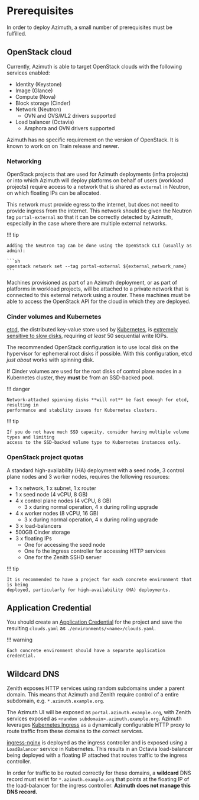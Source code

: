 # Prerequisites

In order to deploy Azimuth, a small number of prerequisites must be fulfilled.

## OpenStack cloud

Currently, Azimuth is able to target OpenStack clouds with the following services enabled:

  * Identity (Keystone)
  * Image (Glance)
  * Compute (Nova)
  * Block storage (Cinder)
  * Network (Neutron)
    * OVN and OVS/ML2 drivers supported
  * Load balancer (Octavia)
    * Amphora and OVN drivers supported

Azimuth has no specific requirement on the version of OpenStack. It is known to work on
on Train release and newer.

### Networking

OpenStack projects that are used for Azimuth deployments (infra projects) or into which
Azimuth will deploy platforms on behalf of users (workload projects) require access to a
network that is shared as `external` in Neutron, on which floating IPs can be allocated.

This network must provide egress to the internet, but does not need to provide ingress
from the internet. This network should be given the Neutron tag `portal-external` so that
it can be correctly detected by Azimuth, especially in the case where there are multiple
external networks.

!!! tip

    Adding the Neutron tag can be done using the OpenStack CLI (usually as admin):

    ```sh
    openstack network set --tag portal-external ${external_network_name}
    ```

Machines provisioned as part of an Azimuth deployment, or as part of platforms in workload
projects, will be attached to a private network that is connected to this external network
using a router. These machines must be able to access the OpenStack API for the cloud in
which they are deployed.

### Cinder volumes and Kubernetes

[etcd](https://etcd.io), the distributed key-value store used by
[Kubernetes](https://kubernetes.io/), is
[extremely sensitive to slow disks](https://etcd.io/docs/latest/op-guide/hardware/#disks),
requiring _at least_ 50 sequential write IOPs.

The recommended OpenStack configuration is to use local disk on the hypervisor for
ephemeral root disks if possible. With this configuration, etcd _just about_ works with
spinning disk.

If Cinder volumes are used for the root disks of control plane nodes in a Kubernetes
cluster, they **must** be from an SSD-backed pool.

!!! danger

    Network-attached spinning disks **will not** be fast enough for etcd, resulting in
    performance and stability issues for Kubernetes clusters.

!!! tip

    If you do not have much SSD capacity, consider having multiple volume types and limiting
    access to the SSD-backed volume type to Kubernetes instances only.

### OpenStack project quotas

A standard high-availability (HA) deployment with a seed node, 3 control plane nodes and
3 worker nodes, requires the following resources:

  * 1 x network, 1 x subnet, 1 x router
  * 1 x seed node (4 vCPU, 8 GB)
  * 4 x control plane nodes (4 vCPU, 8 GB)
    * 3 x during normal operation, 4 x during rolling upgrade
  * 4 x worker nodes (8 vCPU, 16 GB)
    * 3 x during normal operation, 4 x during rolling upgrade
  * 3 x load-balancers
  * 500GB Cinder storage
  * 3 x floating IPs
    * One for accessing the seed node
    * One fo the ingress controller for accessing HTTP services
    * One for the Zenith SSHD server

!!! tip

    It is recommended to have a project for each concrete environment that is being
    deployed, particularly for high-availability (HA) deployments.

## Application Credential

You should create an
[Application Credential](https://docs.openstack.org/keystone/latest/user/application_credentials.html)
for the project and save the resulting `clouds.yaml` as `./environments/<name>/clouds.yaml`.

!!! warning

    Each concrete environment should have a separate application credential.

## Wildcard DNS

Zenith exposes HTTP services using random subdomains under a parent domain. This means that
Azimuth and Zenith require control of a entire subdomain, e.g. `*.azimuth.example.org`.

The Azimuth UI will be exposed as `portal.azimuth.example.org`, with Zenith services exposed
as `<random subdomain>.azimuth.example.org`. Azimuth leverages
[Kubernetes Ingress](https://kubernetes.io/docs/concepts/services-networking/ingress/) as a
dynamically configurable HTTP proxy to route traffic from these domains to the correct services.

[ingress-nginx](https://github.com/kubernetes/ingress-nginx) is deployed as the ingress controller
and is exposed using a `LoadBalancer` service in Kubernetes. This results in an Octavia load-balancer
being deployed with a floating IP attached that routes traffic to the ingress controller.

In order for traffic to be routed correctly for these domains, a **wildcard** DNS record must exist
for `*.azimuth.example.org` that points at the floating IP of the load-balancer for the ingress
controller. **Azimuth does not manage this DNS record.**
